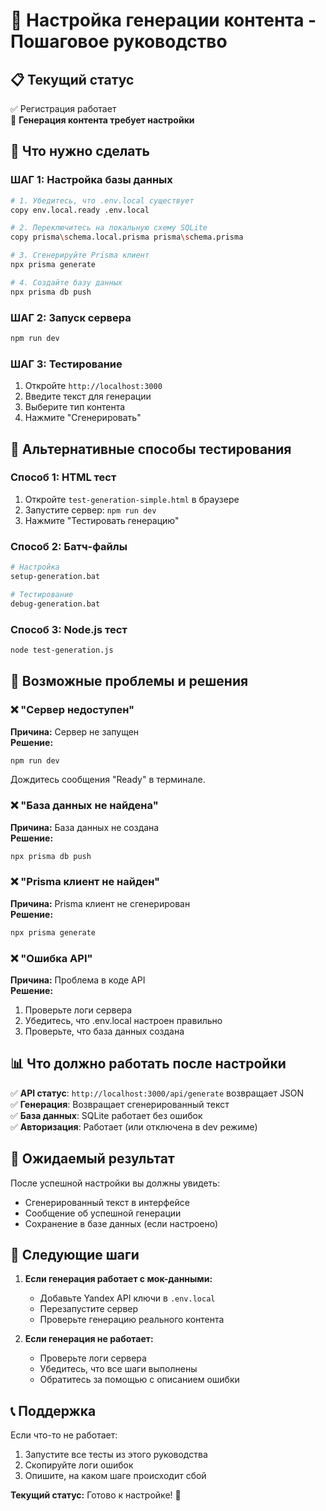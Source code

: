 # 🚀 Настройка генерации контента - Пошаговое руководство

## 📋 Текущий статус
✅ Регистрация работает  
🔄 **Генерация контента требует настройки**

## 🎯 Что нужно сделать

### ШАГ 1: Настройка базы данных
```bash
# 1. Убедитесь, что .env.local существует
copy env.local.ready .env.local

# 2. Переключитесь на локальную схему SQLite
copy prisma\schema.local.prisma prisma\schema.prisma

# 3. Сгенерируйте Prisma клиент
npx prisma generate

# 4. Создайте базу данных
npx prisma db push
```

### ШАГ 2: Запуск сервера
```bash
npm run dev
```

### ШАГ 3: Тестирование
1. Откройте `http://localhost:3000`
2. Введите текст для генерации
3. Выберите тип контента
4. Нажмите "Сгенерировать"

## 🔧 Альтернативные способы тестирования

### Способ 1: HTML тест
1. Откройте `test-generation-simple.html` в браузере
2. Запустите сервер: `npm run dev`
3. Нажмите "Тестировать генерацию"

### Способ 2: Батч-файлы
```bash
# Настройка
setup-generation.bat

# Тестирование
debug-generation.bat
```

### Способ 3: Node.js тест
```bash
node test-generation.js
```

## 🐛 Возможные проблемы и решения

### ❌ "Сервер недоступен"
**Причина:** Сервер не запущен  
**Решение:**
```bash
npm run dev
```
Дождитесь сообщения "Ready" в терминале.

### ❌ "База данных не найдена"
**Причина:** База данных не создана  
**Решение:**
```bash
npx prisma db push
```

### ❌ "Prisma клиент не найден"
**Причина:** Prisma клиент не сгенерирован  
**Решение:**
```bash
npx prisma generate
```

### ❌ "Ошибка API"
**Причина:** Проблема в коде API  
**Решение:**
1. Проверьте логи сервера
2. Убедитесь, что .env.local настроен правильно
3. Проверьте, что база данных создана

## 📊 Что должно работать после настройки

✅ **API статус**: `http://localhost:3000/api/generate` возвращает JSON  
✅ **Генерация**: Возвращает сгенерированный текст  
✅ **База данных**: SQLite работает без ошибок  
✅ **Авторизация**: Работает (или отключена в dev режиме)  

## 🎉 Ожидаемый результат

После успешной настройки вы должны увидеть:
- Сгенерированный текст в интерфейсе
- Сообщение об успешной генерации
- Сохранение в базе данных (если настроено)

## 🚀 Следующие шаги

1. **Если генерация работает с мок-данными:**
   - Добавьте Yandex API ключи в `.env.local`
   - Перезапустите сервер
   - Проверьте генерацию реального контента

2. **Если генерация не работает:**
   - Проверьте логи сервера
   - Убедитесь, что все шаги выполнены
   - Обратитесь за помощью с описанием ошибки

## 📞 Поддержка

Если что-то не работает:
1. Запустите все тесты из этого руководства
2. Скопируйте логи ошибок
3. Опишите, на каком шаге происходит сбой

**Текущий статус:** Готово к настройке! 🎯

